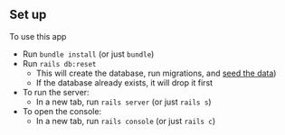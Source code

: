 ## Set up

To use this app

* Run `bundle install` (or just `bundle`)
* Run `rails db:reset`
  - This will create the database, run migrations, and [seed the data](https://git.generalassemb.ly/wdi-nyc-garlic/LECTURE_U04_D06_Active-Record-101/blob/master/db/seeds.rb))
  - If the database already exists, it will drop it first
* To run the server:
  - In a new tab, run `rails server` (or just `rails s`)
* To open the console:
  - In a new tab, run `rails console` (or just `rails c`)
